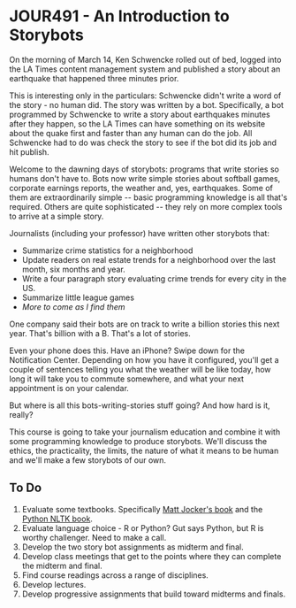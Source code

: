 JOUR491 - An Introduction to Storybots
=====================================

On the morning of March 14, Ken Schwencke rolled out of bed, logged into the LA Times content management system and published a story about an earthquake that happened three minutes prior. 

This is interesting only in the particulars: Schwencke didn't write a word of the story - no human did. The story was written by a bot. Specifically, a bot programmed by Schwencke to write a story about earthquakes minutes after they happen, so the LA Times can have something on its website about the quake first and faster than any human can do the job. All Schwencke had to do was check the story to see if the bot did its job and hit publish.

Welcome to the dawning days of storybots: programs that write stories so humans don't have to. Bots now write simple stories about softball games, corporate earnings reports, the weather and, yes, earthquakes. Some of them are extraordinarily simple -- basic programming knowledge is all that's required. Others are quite sophisticated -- they rely on more complex tools to arrive at a simple story.

Journalists (including your professor) have written other storybots that:

* Summarize crime statistics for a neighborhood
* Update readers on real estate trends for a neighborhood over the last month, six months and year.
* Write a four paragraph story evaluating crime trends for every city in the US. 
* Summarize little league games
* _More to come as I find them_

One company said their bots are on track to write a billion stories this next year. That's billion with a B. That's a lot of stories.

Even your phone does this. Have an iPhone? Swipe down for the Notification Center. Depending on how you have it configured, you'll get a couple of sentences telling you what the weather will be like today, how long it will take you to commute somewhere, and what your next appointment is on your calendar. 

But where is all this bots-writing-stories stuff going? And how hard is it, really?

This course is going to take your journalism education and combine it with some programming knowledge to produce storybots. We'll discuss the ethics, the practicality, the limits, the nature of what it means to be human and we'll make a few storybots of our own.

To Do
-----
1. Evaluate some textbooks. Specifically [Matt Jocker's book](http://www.amazon.com/Analysis-Students-Literature-Quantitative-Humanities/dp/3319031635) and the [Python NLTK book](http://www.nltk.org/book/).
2. Evaluate language choice - R or Python? Gut says Python, but R is worthy challenger. Need to make a call.
3. Develop the two story bot assignments as midterm and final. 
4. Develop class meetings that get to the points where they can complete the midterm and final.
5. Find course readings across a range of disciplines.
6. Develop lectures.
7. Develop progressive assignments that build toward midterms and finals.